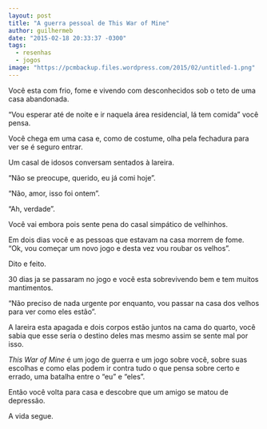 ```yaml
---
layout: post
title: "A guerra pessoal de This War of Mine"
author: guilhermeb
date: "2015-02-18 20:33:37 -0300"
tags:
  - resenhas
  - jogos
image: "https://pcmbackup.files.wordpress.com/2015/02/untitled-1.png"
---
```

Você esta com frio, fome e vivendo com desconhecidos sob o teto de uma casa abandonada.

“Vou esperar até de noite e ir naquela área residencial, lá tem comida” você pensa.

Você chega em uma casa e, como de costume, olha pela fechadura para ver se é seguro entrar.

Um casal de idosos conversam sentados à lareira.

“Não se preocupe, querido, eu já comi hoje”.

“Não, amor, isso foi ontem”.

“Ah, verdade”.

Você vai embora pois sente pena do casal simpático de velhinhos.

Em dois dias você e as pessoas que estavam na casa morrem de fome. “Ok, vou começar um novo jogo e desta vez vou roubar os velhos”.

Dito e feito.

30 dias ja se passaram no jogo e você esta sobrevivendo bem e tem muitos mantimentos.

“Não preciso de nada urgente por enquanto, vou passar na casa dos velhos para ver como eles estão”.

A lareira esta apagada e dois corpos estão juntos na cama do quarto, você sabia que esse seria o destino deles mas mesmo assim se sente mal por isso.

_This War of Mine_ é um jogo de guerra e um jogo sobre você, sobre suas escolhas e como elas podem ir contra tudo o que pensa sobre certo e errado, uma batalha entre o “eu” e “eles”.

Então você volta para casa e descobre que um amigo se matou de depressão.

A vida segue.
